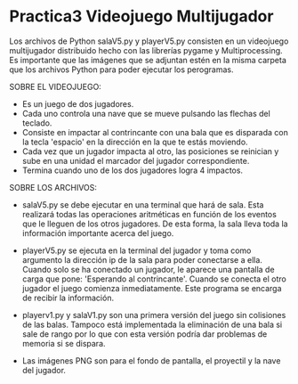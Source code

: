 # Practica3 Videojuego Multijugador
Los archivos de Python salaV5.py y playerV5.py consisten en un videojuego multijugador distribuido hecho con las librerías pygame y Multiprocessing. Es importante que las imágenes que se adjuntan estén en la misma carpeta que los archivos Python para poder ejecutar los perogramas.

SOBRE EL VIDEOJUEGO:
- Es un juego de dos jugadores.
- Cada uno controla una nave que se mueve pulsando las flechas del teclado.
- Consiste en impactar al contrincante con una bala que es disparada con la tecla 'espacio' en la dirección en la que te estás moviendo.
- Cada vez que un jugador impacta al otro, las posiciones se reinician y sube en una unidad el marcador del jugador correspondiente.
- Termina cuando uno de los dos jugadores logra 4 impactos.

SOBRE LOS ARCHIVOS:
- salaV5.py se debe ejecutar en una terminal que hará de sala. Esta realizará todas las operaciones aritméticas en función de los eventos que le lleguen de los otros jugadores. De esta forma, la sala lleva toda la información importante acerca del juego.

- playerV5.py se ejecuta en la terminal del jugador y toma como argumento la dirección ip de la sala para poder conectarse a ella. Cuando solo se ha conectado un jugador, le aparece una pantalla de carga que pone: 'Esperando al contrincante'. Cuando se conecta el otro jugador el juego comienza inmediatamente. Este programa se encarga de recibir la información.

- playerv1.py y salaV1.py son una primera versión del juego sin colisiones de las balas. Tampoco está implementada la eliminación de una bala si sale de rango por lo que con esta versión podría dar problemas de memoria si se dispara.

- Las imágenes PNG son para el fondo de pantalla, el proyectil y la nave del jugador.
